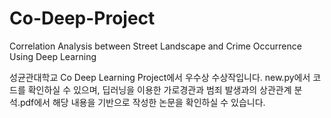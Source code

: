 # Co-Deep-Project
Correlation Analysis between Street Landscape and Crime Occurrence Using Deep Learning

성균관대학교 Co Deep Learning Project에서 우수상 수상작입니다.
new.py에서 코드를 확인하실 수 있으며, 딥러닝을 이용한 가로경관과 범죄 발생과의 상관관계 분석.pdf에서 해당 내용을 기반으로 작성한 논문을 확인하실 수 있습니다.
